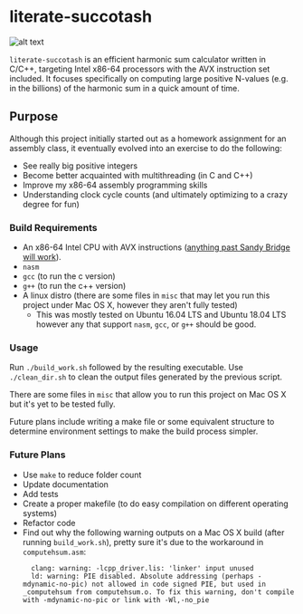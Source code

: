 # literate-succotash

![alt text](https://en.wikipedia.org/api/rest_v1/media/math/render/svg/4e15948216b708718574eb69a79d049a3701ba92 "Harmonic Sum (image from Wikipedia)")

`literate-succotash` is an efficient harmonic sum calculator written in C/C++, targeting Intel x86-64 processors with the AVX instruction set included. It focuses specifically on computing large positive N-values (e.g. in the billions) of the harmonic sum in a quick amount of time.

## Purpose

Although this project initially started out as a homework assignment for an assembly class, it eventually evolved into an exercise to do the following:

- See really big positive integers
- Become better acquainted with multithreading (in C and C++)
- Improve my x86-64 assembly programming skills
- Understanding clock cycle counts (and ultimately optimizing to a crazy degree for fun)

### Build Requirements

- An x86-64 Intel CPU with AVX instructions ([anything past Sandy Bridge will work](https://en.wikipedia.org/wiki/Advanced_Vector_Extensions#CPUs_with_AVX)).
- `nasm`
- `gcc` (to run the c version)
- `g++` (to run the c++ version)
- A linux distro (there are some files in `misc` that may let you run this project under Mac OS X, however they aren't fully tested)
  - This was mostly tested on Ubuntu 16.04 LTS and Ubuntu 18.04 LTS however any that support `nasm`, `gcc`, or `g++` should be good.

### Usage

Run `./build_work.sh` followed by the resulting executable. Use `./clean_dir.sh` to clean the output files generated by the previous script.

There are some files in `misc` that allow you to run this project on Mac OS X but it's yet to be tested fully.

Future plans include writing a make file or some equivalent structure to determine environment settings to make the build process simpler.

### Future Plans

- Use `make` to reduce folder count
- Update documentation
- Add tests
- Create a proper makefile (to do easy compilation on different operating systems)
- Refactor code
- Find out why the following warning outputs on a Mac OS X build (after running `build_work.sh`), pretty sure it's due to the workaround in `computehsum.asm`:
  ```
    clang: warning: -lcpp_driver.lis: 'linker' input unused
    ld: warning: PIE disabled. Absolute addressing (perhaps -mdynamic-no-pic) not allowed in code signed PIE, but used in _computehsum from computehsum.o. To fix this warning, don't compile with -mdynamic-no-pic or link with -Wl,-no_pie
  ```
